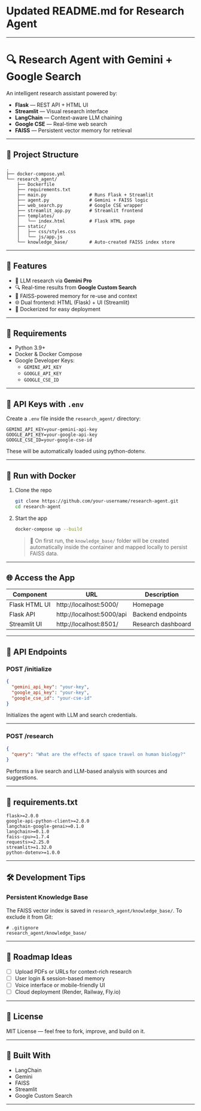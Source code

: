 # Updated README.md for Research Agent

---

# 🔍 Research Agent with Gemini + Google Search

An intelligent research assistant powered by:

- **Flask** — REST API + HTML UI
- **Streamlit** — Visual research interface
- **LangChain** — Context-aware LLM chaining
- **Google CSE** — Real-time web search
- **FAISS** — Persistent vector memory for retrieval

---

## 📁 Project Structure

```
. 
├── docker-compose.yml 
└── research_agent/ 
    ├── Dockerfile 
    ├── requirements.txt 
    ├── main.py                # Runs Flask + Streamlit 
    ├── agent.py               # Gemini + FAISS logic 
    ├── web_search.py          # Google CSE wrapper 
    ├── streamlit_app.py       # Streamlit frontend 
    ├── templates/ 
    │   └── index.html         # Flask HTML page 
    ├── static/ 
    │   ├── css/styles.css 
    │   └── js/app.js 
    └── knowledge_base/        # Auto-created FAISS index store
```

---

## 🚀 Features

- 💬 LLM research via **Gemini Pro**
- 🔍 Real-time results from **Google Custom Search**
- 🧠 FAISS-powered memory for re-use and context
- 🌐 Dual frontend: HTML (Flask) + UI (Streamlit)
- 🧱 Dockerized for easy deployment

---

## 🔧 Requirements

- Python 3.9+
- Docker & Docker Compose
- Google Developer Keys:
  - `GEMINI_API_KEY`
  - `GOOGLE_API_KEY`
  - `GOOGLE_CSE_ID`

---

## 🔐 API Keys with `.env`

Create a `.env` file inside the `research_agent/` directory:

```dotenv
GEMINI_API_KEY=your-gemini-api-key
GOOGLE_API_KEY=your-google-api-key
GOOGLE_CSE_ID=your-google-cse-id
```

These will be automatically loaded using python-dotenv.

---

## 🐳 Run with Docker

1. Clone the repo

   ```bash
   git clone https://github.com/your-username/research-agent.git
   cd research-agent
   ```

2. Start the app

   ```bash
   docker-compose up --build
   ```

   > 🔁 On first run, the `knowledge_base/` folder will be created automatically inside the container and mapped locally to persist FAISS data.

---

## 🌐 Access the App

| Component        | URL                       | Description            |
|------------------|---------------------------|------------------------|
| Flask HTML UI    | http://localhost:5000/    | Homepage               |
| Flask API        | http://localhost:5000/api  | Backend endpoints       |
| Streamlit UI     | http://localhost:8501/    | Research dashboard      |

---

## 📡 API Endpoints

### POST /initialize

```json
{
  "gemini_api_key": "your-key",
  "google_api_key": "your-key",
  "google_cse_id": "your-cse-id"
}
```

Initializes the agent with LLM and search credentials.

---

### POST /research

```json
{
  "query": "What are the effects of space travel on human biology?"
}
```

Performs a live search and LLM-based analysis with sources and suggestions.

---

## 📜 requirements.txt

```
flask>=2.0.0
google-api-python-client>=2.0.0
langchain-google-genai>=0.1.0
langchain>=0.1.0
faiss-cpu>=1.7.4
requests>=2.25.0
streamlit>=1.32.0
python-dotenv>=1.0.0
```

---

## 🛠️ Development Tips

### Persistent Knowledge Base

The FAISS vector index is saved in `research_agent/knowledge_base/`. To exclude it from Git:

```gitignore
# .gitignore
research_agent/knowledge_base/
```

---

## 🧠 Roadmap Ideas

- [ ] Upload PDFs or URLs for context-rich research
- [ ] User login & session-based memory
- [ ] Voice interface or mobile-friendly UI
- [ ] Cloud deployment (Render, Railway, Fly.io)

---

## 📜 License

MIT License — feel free to fork, improve, and build on it.

---

## 🙌 Built With

- LangChain
- Gemini
- FAISS
- Streamlit
- Google Custom Search

---

